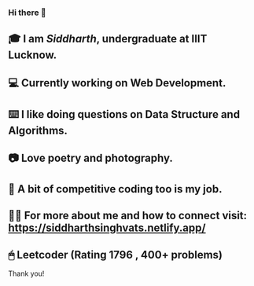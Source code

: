 ### Hi there 👋

<!--
**siddharthsinghvats/siddharthsinghvats** is a ✨ _special_ ✨ repository because its `README.md` (this file) appears on your GitHub profile.

Here are some ideas to get you started:

- 🔭 I’m currently working on ReactJS
- 🌱 I’m currently learning Backend Development
- 💬 Ask me about Data Structures and Algorithms
- 📫 How to reach me: Mail:siddharth1singh1@gmal.com

-->
🎓 I am ***Siddharth***, undergraduate at IIIT Lucknow.
--
💻 Currently working on Web Development.
--
⌨️ I like doing questions on Data Structure and Algorithms.
--
📷 Love poetry and photography.
--
📒 A bit of competitive coding too is my job.
--
🕵🏼 For more about me and how to connect visit: https://siddharthsinghvats.netlify.app/
--
🖱 Leetcoder (Rating 1796 , 400+ problems)
--

Thank you!
